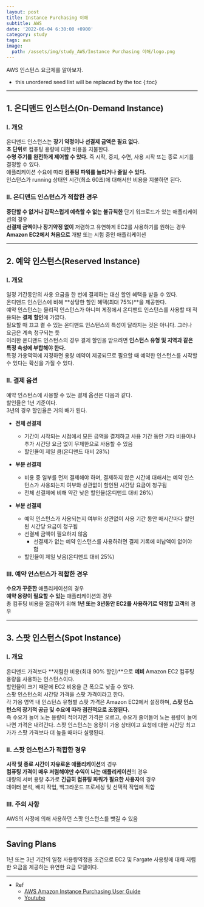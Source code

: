 ```yaml
---
layout: post
title: Instance Purchasing 이해
subtitle: AWS
date: '2022-06-04 6:30:00 +0900'
category: study
tags: aws
image:
  path: /assets/img/study_AWS/Instance Purchasing 이해/logo.png
---
```


AWS 인스턴스 요금제를 알아보자.

<!--more-->

* this unordered seed list will be replaced by the toc
{:toc}

<hr/>

## 1. 온디맨드 인스턴스(On-Demand Instance)

### I. 개요

 온디맨드 인스턴스는 **장기 약정이나 선결제 금액은 필요 없다.** <br>
 **초 단위**로 컴퓨팅 용량에 대한 비용을 지불한다.<br>
 **수명 주기를 완전하게 제어할 수 있다.** 즉 시작, 중지, 수면, 사용 시작 또는 종료 시기를 결정할 수 있다.<br>
 애플리케이션 수요에 따라 **컴퓨팅 파워를 늘리거나 줄일 수 있다.**<br>
 인스턴스가 running 상태인 시간(최소 60초)에 대해서만 비용을 지불하면 된다.

### II. 온디맨드 인스턴스가 적합한 경우

 **중단할 수 없거나 갑작스럽게 예측할 수 없는 불규칙한** 단기 워크로드가 있는 애플리케이션의 경우 <br>
 **선결제 금액이나 장기약정 없이** 저렴하고 유연하게 EC2를 사용하기를 원하는 경우<br>
 **Amazon EC2에서 처음으로** 개발 또는 시험 중인 애플리케이션

<hr>

## 2. 예약 인스턴스(Reserved Instance)

### I. 개요

 일정 기간동안의 사용 요금을 한 번에 결제하는 대신 할인 혜택을 받을 수 있다.<br>
 온디맨드 인스턴스에 비해 **상당한 할인 혜택(최대 75%)**을 제공한다.<br>
 예약 인스턴스는 물리적 인스턴스가 아니며 게정에서 온디맨드 인스턴스를 사용할 때 적용되는 **결제 할인**에 가깝다.<br>
 필요할 때 끄고 켤 수 있는 온디맨드 인스턴스의 특성이 달라지는 것은 아니다. 그러나 요금은 계속 청구되는 듯<br>
 이러한 온디맨드 인스턴스의 경우 결제 할인을 받으려면 **인스턴스 유형 및 지역과 같은 특정 속성에 부합해야 한다.**<br>
 특정 가용역역에 지정하면 용량 예약이 제공되므로 필요할 때 예약한 인스턴스를 시작할 수 있다는 확신을 가질 수 있다.<br>

### II. 결제 옵션

 예약 인스턴스에 사용할 수 있는 결제 옵션은 다음과 같다.<br>
 할인율은 1년 기준이다.<br>
 3년의 경우 할인율은 거의 배가 된다.

 * **전체 선결제**
    + 기간이 시작되는 시점에서 모든 금액을 결제하고 사용 기간 동안 기타 비용이나 추가 시간당 요금 없이 무제한으로 사용할 수 있음
    + 할인율이 제일 큼(온디맨드 대비 28%)

 * **부분 선결제**
    + 비용 중 일부를 먼저 결제해야 하며, 결제하지 않은 시간에 대해서는 예약 인스턴스가 사용되는지 여부와 상관없이 할인된 시간당 요금이 청구됨
    + 전체 선결제에 비해 약간 낮은 할인율(온디맨드 대비 26%)

 * **부분 선결제**
    + 예약 인스턴스가 사용되는지 여부와 상관없이 사용 기간 동안 매시간마다 할인된 시간당 요금이 청구됨
    + 선결제 금액이 필요하지 않음
        - 선결제가 없는 예약 인스턴스를 사용하려면 결제 기록에 미납액이 없어야 함
    + 할인율이 제일 낮음(온디맨드 대비 25%)


### III. 예약 인스턴스가 적합한 경우

 **수요가 꾸준한** 애플리케이션의 경우<br>
 **예약 용량이 필요할 수 있는** 애플리케이션의 경우<br>
 총 컴퓨팅 비용을 절감하기 위해 **1년 또는 3년동안 EC2를 사용하기로 약정할 고객**의 경우<br>
 

<hr>

## 3. 스팟 인스턴스(Spot Instance)

### I. 개요
 
 온디맨드 가격보다 **저렴한 비용(최대 90% 할인)**으로 **예비** Amazon EC2 컴퓨팅 용량을 사용하는 인스턴스이다.<br>
 할인율이 크기 때문에 EC2 비용을 큰 폭으로 낮출 수 있다.<br>
 스팟 인스턴스의 시간당 가격을 스팟 가격이라고 한다.<br>
 각 가용 영역 내 인스턴스 유형별 스팟 가격은 Amazon EC2에서 설정하며, **스팟 인스턴스의 장기적 공급 및 수요에 따라 점진적으로 조정된다.**<br>
 즉 수요가 늘어 노는 용량이 적어지면 가격은 오르고, 수요가 줄어들어 노는 용량이 늘어나면 가격은 내려간다.
 스팟 인스턴스는 용량이 가용 상태이고 요청에 대한 시간당 최고가가 스팟 가격보다 더 높을 때마다 실행된다.
 
### II. 스팟 인스턴스가 적합한 경우

 **시작 및 종료 시간이 자유로운 애플리케이션**의 경우<br>
 **컴퓨팅 가격이 매우 저렴해야만 수익이 나는 애플리케이션**의 경우<br>
 대량의 서버 용량 추가로 **긴급히 컴퓨팅 파워가 필요한 사용자**의 경우<br>
 데이터 분석, 배치 작업, 백그라운드 프로세싱 및 선택적 작업에 적합

### III. 주의 사항

 AWS의 사정에 의해 사용하던 스팟 인스턴스를 뺏길 수 있음

<hr>

## Saving Plans

 1년 또는 3년 기간의 일정 사용량약정을 조건으로 EC2 및 Fargate 사용량에 대해 저렴한 요금을 제공하는 유연한 요금 모델이다.

<hr>

* Ref
  - [AWS Amazon Instance Purchasing User Guide](https://docs.aws.amazon.com/ko_kr/ko_kr/AWSEC2/latest/WindowsGuide/instance-purchasing-options.html)
  - [Youtube](https://www.youtube.com/watch?v=0LaVUIkI4h4&list=PLuHgQVnccGMC5AYnBg8ffg5utOLwEj4fZ&index=7&ab_channel=%EC%83%9D%ED%99%9C%EC%BD%94%EB%94%A9)